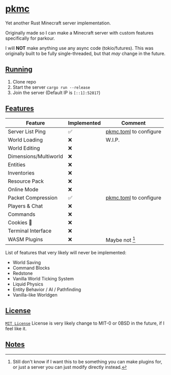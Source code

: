 
# [pkmc](https://github.com/Vulae/pkmc)

Yet another Rust Minecraft server implementation.

Originally made so I can make a Minecraft server with custom features specifically for parkour.

I will **NOT** make anything use any async code (tokio/futures).
This was originally built to be fully single-threaded, but that *may* change in the future.

## [Running](#running)

1. Clone repo
2. Start the server `cargo run --release`
3. Join the server (Default IP is `[::1]:52817`)

## [Features](#features)

|        Feature        | Implemented |                Comment                |
|-----------------------|-------------|---------------------------------------|
| Server List Ping      | ✅          | [pkmc.toml](./pkmc.toml) to configure |
| World Loading         | ❌          | W.I.P.                                |
| World Editing         | ❌          |                                       |
| Dimensions/Multiworld | ❌          |                                       |
| Entities              | ❌          |                                       |
| Inventories           | ❌          |                                       |
| Resource Pack         | ❌          |                                       |
| Online Mode           | ❌          |                                       |
| Packet Compression    | ✅          | [pkmc.toml](./pkmc.toml) to configure |
| Players & Chat        | ❌          |                                       |
| Commands              | ❌          |                                       |
| Cookies 🍪            | ❌          |                                       |
| Terminal Interface    | ❌          |                                       |
| WASM Plugins          | ❌          | Maybe not [^wasm-plugins]             |

[^wasm-plugins]: Still don't know if I want this to be something you can make plugins for, or just a server you can just modify directly instead.

List of features that very likely will never be implemented:
- World Saving
- Command Blocks
- Redstone
- Vanilla World Ticking System
- Liquid Physics
- Entity Behavior / AI / Pathfinding
- Vanilla-like Worldgen


## [License](#license)

[`MIT License`](./LICENSE)
License is very likely change to MIT-0 or 0BSD in the future, if I feel like it.

## [Notes](#notes)

